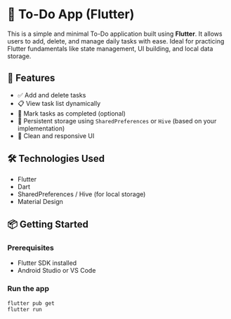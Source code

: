 # 📝 To-Do App (Flutter)

This is a simple and minimal To-Do application built using **Flutter**. It allows users to add, delete, and manage daily tasks with ease. Ideal for practicing Flutter fundamentals like state management, UI building, and local data storage.

## 🚀 Features

- ✅ Add and delete tasks
- 📋 View task list dynamically
- 📌 Mark tasks as completed (optional)
- 💾 Persistent storage using `SharedPreferences` or `Hive` (based on your implementation)
- 🎨 Clean and responsive UI


## 🛠️ Technologies Used

- Flutter
- Dart
- SharedPreferences / Hive (for local storage)
- Material Design

## 📦 Getting Started

### Prerequisites

- Flutter SDK installed
- Android Studio or VS Code

### Run the app

```bash
flutter pub get
flutter run
